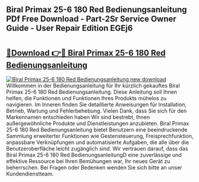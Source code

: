 ## Biral Primax 25-6 180 Red Bedienungsanleitung PDf Free Download - Part-2Sr Service Owner Guide - User Repair Edition EGEj6

# <h2><a href="http://df14pwg.blite.top/?on=Biral+Primax+25-6+180+Red+Bedienungsanleitung">🔗Download 👉🔴 Biral Primax 25-6 180 Red Bedienungsanleitung</a></h2>

[![Biral Primax 25-6 180 Red Bedienungsanleitung new download](https://i.imgur.com/lujVjoI.png)](http://df14pwg.blite.top/?on=Biral+Primax+25-6+180+Red+Bedienungsanleitung)
Willkommen in der Bedienungsanleitung für Ihr kürzlich gekauftes Biral Primax 25-6 180 Red Bedienungsanleitung. Diese Anleitung soll Ihnen helfen, die Funktionen und Funktionen Ihres Produkts mühelos zu navigieren. Im Inneren finden Sie detaillierte Anweisungen für Installation, Betrieb, Wartung und Fehlerbehebung. Vielen Dank, dass Sie sich für den Markennamen entschieden haben Wir sind bestrebt, Ihnen außergewöhnliche Produkte und Dienstleistungen anzubieten. Biral Primax 25-6 180 Red Bedienungsanleitung bietet Benutzern eine beeindruckende Sammlung erweiterter Funktionen wie Gestensteuerung, Freisprechfunktion, anpassbare Verknüpfungen und automatisierte Aufgaben, die alle über die Benutzeroberfläche leicht zugänglich sind. Wir vertrauen darauf, dass das Biral Primax 25-6 180 Red BedienungsanleitungD eine zuverlässige und effektive Ressource bei Ihren Bemühungen war, Ihr neues Gerät zu beherrschen. Bei Fragen oder Bedenken wenden Sie sich bitte an unser Kundendienstteam.
